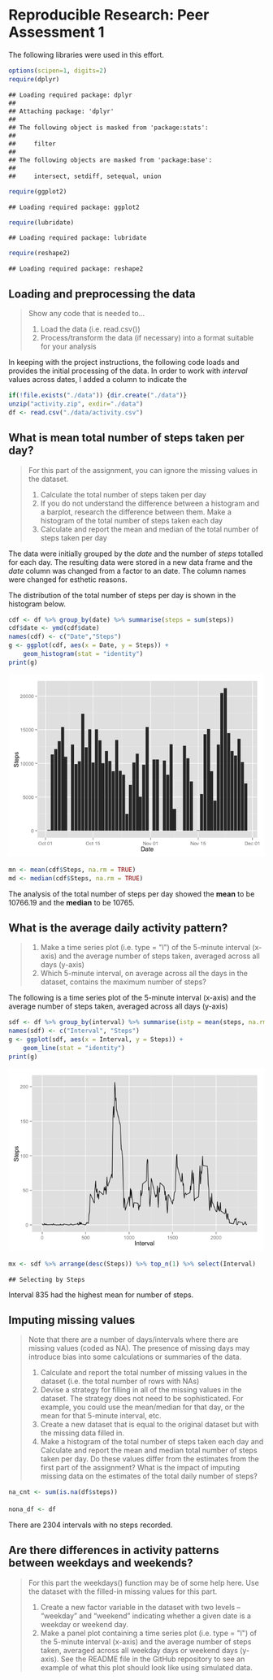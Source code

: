 # Reproducible Research: Peer Assessment 1

The following libraries were used in this effort.


```r
options(scipen=1, digits=2)
require(dplyr)
```

```
## Loading required package: dplyr
## 
## Attaching package: 'dplyr'
## 
## The following object is masked from 'package:stats':
## 
##     filter
## 
## The following objects are masked from 'package:base':
## 
##     intersect, setdiff, setequal, union
```

```r
require(ggplot2)
```

```
## Loading required package: ggplot2
```

```r
require(lubridate)
```

```
## Loading required package: lubridate
```

```r
require(reshape2)
```

```
## Loading required package: reshape2
```

## Loading and preprocessing the data
> Show any code that is needed to...  
> 1. Load the data (i.e. read.csv())  
> 2. Process/transform the data (if necessary) into a format suitable for your analysis

In keeping with the project instructions, the following code loads and provides the initial processing of the data. In order to work with *interval* values across dates, I added a column to indicate the 


```r
if(!file.exists("./data")) {dir.create("./data")}
unzip("activity.zip", exdir="./data")
df <- read.csv("./data/activity.csv") 
```

## What is mean total number of steps taken per day?
> For this part of the assignment, you can ignore the missing values in the dataset.  
> 1. Calculate the total number of steps taken per day  
> 2. If you do not understand the difference between a histogram and a barplot, research the difference between them. Make a histogram of the total number of steps taken each day  
> 3. Calculate and report the mean and median of the total number of steps taken per day

The data were initially grouped by the *date* and the number of *steps* totalled for each day.  The resulting data were stored in a new data frame and the *date* column was changed from a factor to an date. The column names were changed for esthetic reasons.  

The distribution of the total number of steps per day is shown in the histogram below.


```r
cdf <- df %>% group_by(date) %>% summarise(steps = sum(steps))
cdf$date <- ymd(cdf$date)
names(cdf) <- c("Date","Steps")
g <- ggplot(cdf, aes(x = Date, y = Steps)) +
    geom_histogram(stat = "identity")
print(g)
```

![](PA1_template_files/figure-html/daily_steps-1.png) 

```r
mn <- mean(cdf$Steps, na.rm = TRUE)
md <- median(cdf$Steps, na.rm = TRUE)
```

The analysis of the total number of steps per day showed the **mean** to be 10766.19 and the **median** to be 10765.

## What is the average daily activity pattern?
> 1. Make a time series plot (i.e. type = "l") of the 5-minute interval (x-axis) and the average number of steps taken, averaged across all days (y-axis)  
> 2. Which 5-minute interval, on average across all the days in the dataset, contains the maximum number of steps?

The following is a time series plot of the 5-minute interval (x-axis) and the average number of steps taken, averaged across all days (y-axis)

```r
sdf <- df %>% group_by(interval) %>% summarise(istp = mean(steps, na.rm = TRUE))
names(sdf) <- c("Interval", "Steps")
g <- ggplot(sdf, aes(x = Interval, y = Steps)) +
    geom_line(stat = "identity")
print(g)
```

![](PA1_template_files/figure-html/interval_steps-1.png) 

```r
mx <- sdf %>% arrange(desc(Steps)) %>% top_n(1) %>% select(Interval)
```

```
## Selecting by Steps
```
Interval 835 had the highest mean for number of steps.

## Imputing missing values
> Note that there are a number of days/intervals where there are missing values (coded as NA). The presence of missing days may introduce bias into some calculations or summaries of the data.  
> 1. Calculate and report the total number of missing values in the dataset (i.e. the total number of rows with NAs)  
> 2. Devise a strategy for filling in all of the missing values in the dataset. The strategy does not need to be sophisticated. For example, you could use the mean/median for that day, or the mean for that 5-minute interval, etc.  
> 3. Create a new dataset that is equal to the original dataset but with the missing data filled in.  
> 4. Make a histogram of the total number of steps taken each day and Calculate and report the mean and median total number of steps taken per day. Do these values differ from the estimates from the first part of the assignment? What is the impact of imputing missing data on the estimates of the total daily number of steps?


```r
na_cnt <- sum(is.na(df$steps))

nona_df <- df
```

There are 2304 intervals with no steps recorded. 


## Are there differences in activity patterns between weekdays and weekends?
> For this part the weekdays() function may be of some help here. Use the dataset with the filled-in missing values for this part.  
> 1. Create a new factor variable in the dataset with two levels – “weekday” and “weekend” indicating whether a given date is a weekday or weekend day.  
> 2. Make a panel plot containing a time series plot (i.e. type = "l") of the 5-minute interval (x-axis) and the average number of steps taken, averaged across all weekday days or weekend days (y-axis). See the README file in the GitHub repository to see an example of what this plot should look like using simulated data.


